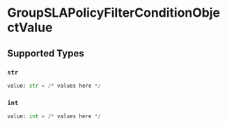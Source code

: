 # GroupSLAPolicyFilterConditionObjectValue


## Supported Types

### `str`

```python
value: str = /* values here */
```

### `int`

```python
value: int = /* values here */
```

